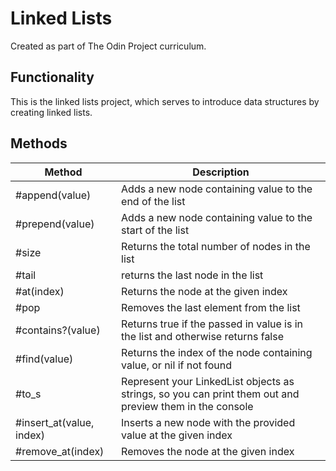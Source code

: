 # Linked Lists  
Created as part of The Odin Project curriculum.  

## Functionality  
This is the linked lists project, which serves to introduce data structures by creating linked lists.  

## Methods

| Method | Description | 
| --- | --- |
| #append(value) | Adds a new node containing value to the end of the list |
| #prepend(value) | Adds a new node containing value to the start of the list |
| #size | Returns the total number of nodes in the list |
| #tail | returns the last node in the list |
| #at(index) | Returns the node at the given index |
| #pop | Removes the last element from the list |
| #contains?(value) | Returns true if the passed in value is in the list and otherwise returns false |
| #find(value) | Returns the index of the node containing value, or nil if not found |
| #to_s | Represent your LinkedList objects as strings, so you can print them out and preview them in the console |
| #insert_at(value, index) | Inserts a new node with the provided value at the given index |
| #remove_at(index) | Removes the node at the given index |
